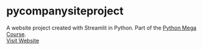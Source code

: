 # pycompanysiteproject
A website project created with Streamlit in Python. Part of the [Python Mega Course](https://www.udemy.com/course/the-python-mega-course/).<br>
[Visit Website](https://kotsucoder-pycompany-project.streamlit.app)
